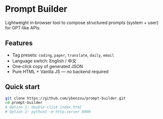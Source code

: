 # Prompt Builder

Lightweight in‑browser tool to compose structured prompts (system + user)
for GPT‑like APIs.

## Features

* Tag presets: `coding`, `paper`, `translate`, `daily`, `email`
* Language switch: English / 中文
* One‑click copy of generated JSON
* Pure HTML + Vanilla JS — no backend required

## Quick start

```bash
git clone https://github.com/ybenzou/prompt-builder.git
cd prompt-builder
# Option 1: double‑click index.html
# Option 2: python3 -m http.server 8000
